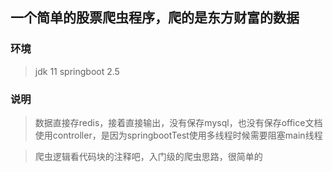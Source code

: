 ## 一个简单的股票爬虫程序，爬的是东方财富的数据

### 环境
> jdk 11
> springboot 2.5

### 说明
> 数据直接存redis，接着直接输出，没有保存mysql，也没有保存office文档
> 使用controller，是因为springbootTest使用多线程时候需要阻塞main线程

> 爬虫逻辑看代码块的注释吧，入门级的爬虫思路，很简单的

